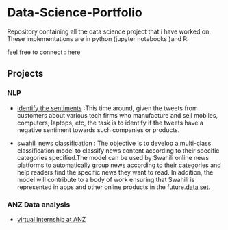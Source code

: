 # Data-Science-Portfolio
Repository containing all the data science project that i have worked on. These implementations are in python (jupyter notebooks )and R.

feel free to connect : [here](https://www.linkedin.com/in/shaili-patel-376663190/)

## Projects
### NLP
* [identify the sentiments](https://github.com/cherry247/Data-Science/blob/master/nlp-twitter-sentiment/identify%20the%20sentiments.ipynb) :This time around, given the tweets from customers about various tech firms who manufacture and sell mobiles, computers, laptops, etc, the task is to identify if the tweets have a negative sentiment towards such companies or products.

* <ins>swahili news classification</ins> : The objective  is to develop a multi-class classification model to classify news content according to their specific categories specified.The model can be used by Swahili online news platforms to automatically group news according to their categories and help readers find the specific news they want to read. In addition, the model will contribute to a body of work ensuring that Swahili is represented in apps and other online products in the future.[data set](https://zindi.africa/competitions/swahili-news-classification/data).

### ANZ Data analysis
* [virtual internship at ANZ](https://github.com/cherry247/Data_ANZ_virtual-internship)


